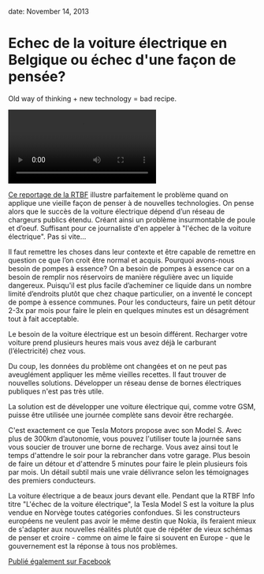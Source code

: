 date: November 14, 2013

# Echec de la voiture électrique en Belgique ou échec d'une façon de pensée?

Old way of thinking + new technology = bad recipe.

<video src="http://podvideo.prd.rtbf.be/redirect/rtbf_vod/folder-11407/copy-32/5785908.mp4" controls></video>

[Ce reportage de la RTBF](http://www.rtbf.be/video/detail_l-echec-de-la-voiture-electrique?id=1869737) illustre parfaitement le problème quand on applique une vieille façon de penser à de nouvelles technologies. On pense alors que le succès de la voiture électrique dépend d’un réseau de chargeurs publics étendu. Créant ainsi un problème insurmontable de poule et d’oeuf. Suffisant pour ce journaliste d'en appeler à "l'échec de la voiture électrique". Pas si vite... 

Il faut remettre les choses dans leur contexte et être capable de remettre en question ce que l’on croit être normal et acquis. Pourquoi avons-nous besoin de pompes à essence? On a besoin de pompes à essence car on a besoin de remplir nos réservoirs de manière régulière avec un liquide dangereux. Puisqu'il est plus facile d’acheminer ce liquide dans un nombre limité d’endroits plutôt que chez chaque particulier, on a inventé le concept de pompe à essence communes. Pour les conducteurs, faire un petit détour 2-3x par mois pour faire le plein en quelques minutes est un désagrément tout à fait acceptable.

Le besoin de la voiture électrique est un besoin différent. Recharger votre voiture prend plusieurs heures mais vous avez déjà le carburant (l’électricité) chez vous.

Du coup, les données du problème ont changées et on ne peut pas aveuglément appliquer les même vieilles recettes. Il faut trouver de nouvelles solutions. Développer un réseau dense de bornes électriques publiques n'est pas très utile. 

La solution est de développer une voiture électrique qui, comme votre GSM, puisse être utilisée une journée complète sans devoir être rechargée.

C'est exactement ce que Tesla Motors propose avec son Model S. Avec plus de 300km d’autonomie, vous pouvez l'utiliser toute la journée sans vous soucier de trouver une borne de recharge. Vous avez ainsi tout le temps d'attendre le soir pour la rebrancher dans votre garage. Plus besoin de faire un détour et d'attendre 5 minutes pour faire le plein plusieurs fois par mois. Un détail subtil mais une vraie délivrance selon les témoignages des premiers conducteurs.

La voiture électrique a de beaux jours devant elle. Pendant que la RTBF Info titre "L'échec de la voiture électrique", la Tesla Model S est la voiture la plus vendue en Norvège toutes catégories confondues. Si les constructeurs européens ne veulent pas avoir le même destin que Nokia, ils feraient mieux de s'adapter aux nouvelles réalités plutôt que de répéter de vieux schémas de penser et croire - comme on aime le faire si souvent en Europe - que le gouvernement est la réponse à tous nos problèmes.

[Publié également sur Facebook](https://www.facebook.com/xdamman/posts/10151658575431106) 
